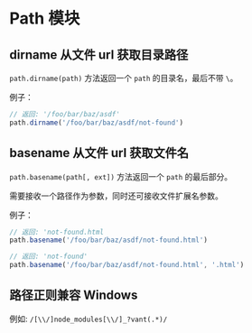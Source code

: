 # Path 模块

## dirname 从文件 url 获取目录路径

`path.dirname(path)` 方法返回一个 `path` 的目录名，最后不带 `\`。

例子：

```js
// 返回: '/foo/bar/baz/asdf'
path.dirname('/foo/bar/baz/asdf/not-found')
```

## basename 从文件 url 获取文件名

`path.basename(path[, ext])` 方法返回一个 `path` 的最后部分。

需要接收一个路径作为参数，同时还可接收文件扩展名参数。

例子：

```js
// 返回: 'not-found.html
path.basename('/foo/bar/baz/asdf/not-found.html')

// 返回: 'not-found'
path.basename('/foo/bar/baz/asdf/not-found.html', '.html')
```

## 路径正则兼容 Windows

例如: `/[\\/]node_modules[\\/]_?vant(.*)/`
